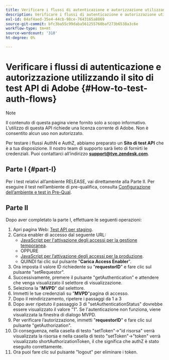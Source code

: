 ```yaml
---
title: Verificare i flussi di autenticazione e autorizzazione utilizzando il sito di test API di Adobe
description: Verificare i flussi di autenticazione e autorizzazione utilizzando il sito di test API di Adobe
exl-id: 04af4aed-35e4-44cb-98ce-7643165a8869
source-git-commit: bfc3ba55c99daba561255760baf273b6538a3c6e
workflow-type: tm+mt
source-wordcount: '318'
ht-degree: 0%

---
```


# Verificare i flussi di autenticazione e autorizzazione utilizzando il sito di test API di Adobe {#How-to-test-auth-flows}

>[!NOTE]
>
>Il contenuto di questa pagina viene fornito solo a scopo informativo. L’utilizzo di questa API richiede una licenza corrente di Adobe. Non è consentito alcun uso non autorizzato.

Per testare i flussi AuthN e AuthZ, abbiamo preparato un **Sito di test API** che è a tua disposizione. Il nostro team di supporto sarà lieto di fornirti le credenziali. Puoi contattarci all’indirizzo **support@tve.zendesk.com**.


## Parte I {#part-I}

Per i test relativi all’ambiente RELEASE, vai direttamente alla Parte II.  Per eseguire il test nell’ambiente di pre-qualifica, consulta [Configurazione dell’ambiente e test in Pre-Qual](/help/authentication/setting-up-your-environment-and-testing-in-prequal.md).

## Parte II

Dopo aver completato la parte I, effettuare le seguenti operazioni:


1. Apri pagina Web: [Test API per staging](https://sp.auth-staging.adobe.com/apitest/api.html).
1. Carica enabler di accesso dal seguente URL:
   * [JavaScript per l&#39;attivazione degli accessi per la gestione temporanea](https://entitlement.auth-staging.adobe.com/entitlement/js/AccessEnabler.js).
   * OPPURE
   * [JavaScript per l’attivazione degli accessi per la produzione](https://entitlement.auth.adobe.com/entitlement/js/AccessEnabler.js).
   * QUINDI fai clic sul pulsante &quot;**Carica Access Enabler**&quot;.
1. Ora imposta il valore ID richiedente su &quot;**requestorID**&quot; e fare clic sul pulsante &quot;setRequestor&quot;.
1. Successivamente, premere il pulsante &quot;getAuthentication&quot; e attendere che venga visualizzato il selettore di visualizzazione.
1. Seleziona la &quot;**MVPD**&quot; dal selettore.
1. Immetti le tue credenziali su &quot;**MVPD**&quot;pagina di accesso.
1. Dopo il reindirizzamento, ripetere i passaggi da 1 a 3
1. Dopo aver ripetuto il passaggio 3 di &quot;setAuthenticationStatus&quot; dovrebbe essere visualizzato il valore &quot;1&quot;. Se l&#39;autenticazione non funziona, viene visualizzata la finestra di dialogo MVPD.
1. Per verificare l’autorizzazione, immetti &quot;**requestorID**&quot; e fare clic sul pulsante &quot;getAuthorization&quot;.
1. Di conseguenza, nella casella di testo &quot;setToken&quot;-\>&quot;id risorsa&quot; verrà visualizzata la risorsa e nella casella di testo &quot;setToken&quot;-\>&quot;token&quot; verrà visualizzato shortAuthorizationToken, il che significa che authZ è stato eseguito correttamente.
1. Ora puoi fare clic sul pulsante &quot;logout&quot; per eliminare i token.
